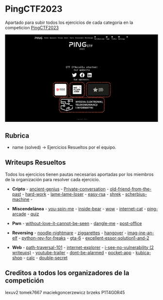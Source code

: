 # PingCTF2023

Apartado para subir todos los ejercicios de cada categoria en la competicion [PingCTF2023](https://ctf.knping.pl/)

![Logo Competicion](https://github.com/MaestroKesero/PingCTF2023/blob/master/Wallpaper.png)

## Rubrica

- name (solved) -> Ejercicios Resueltos por el equipo.

## Writeups Resueltos

Todos los ejercicios tienen pautas necesarias aportadas por los miembros de la organización para resolver cada ejercicio.

- **Cripto**
        - [ancient-genius](/Writeups/Crypto/ancient-genius/write-up.md)
        - [Private-conversation](/Writeups/Crypto/private-conversation/write-up.md)
        - [old-friend-from-the-past](/Writeups/Crypto/old-friend-from-the-past/write-up.md)
        - [hard-work](/Writeups/Crypto/hard-work/write-up.md)
        - [lame-lame-loser](/Writeups/Crypto/lamer-lamer-loser/write-up.md)
        - [easy-rsa](/Writeups/Crypto/easy-rsa/write-up.md)
        - [shrek](/Writeups/Crypto/shrek/write-up.md)
        - [scherbius-machine](/Writeups/Crypto/scherbius-machine/write-up.md)
        - 
          
- **Miscendelánea**
        - [you-spin-me](/Writeups/Misc/you-spin-me-round/write-up.md)
        - [inside-bear](/Writeups/Misc/inside-bear/write-up.md)
        - [wow](/Writeups/Misc/wow/write-up.md)
        - [internet-cat](/Writeups/Misc/internet-cat/write-up.md)
        - [ping-arcade](/Writeups/Misc/ping-arcade/write-up.md)
        - [quiz](/Writeups/Misc/quiz/write-up.md)
  
- **Pwn**
        - [without-love-it-cannot-be-seen](/Writeups/Pwn/without-love-it-cannot-be-seen/write-up.md)
        - [dangle-me](/Writeups/Pwn/dangle-me/write-up.md)
        - [post-office](/Writeups/Pwn/post-office/write-up.md)
     
- **Reversing**
        - [noodle-nightmare]()
        - [ziggarettes]()
        - [hangover]()
        - [imag-ine-an-elf]()
        - [python-rev-for-freaks]()
        - [gta-6]()
        - [excellent-essor-solution1-and-2](/Writeups/Rev/excellent)
       
- **Web**
        - [path-traversal-101](/Writeups/Web/path-traversal-101/write-up.md)
        - [internet-explorer](/Writeups/Web/internet-explorer/write-up.md)
        - [i-see-no-vulnerability (2 writeups)](/Writeups/Web/i-see-no-vulnerability)
        - [youtube-trailer](/Writeups/Web/youtube-trailer/write-up.md)
        - [dont-be-alarmed](/Writeups/Web/dont-be-alarmed/write-up.md)
        - [pocket-app](/Writeups/Web/pocket-app/write-up.md)
        - [kubica-shop](/Writeups/Web/kubica-shop/write-up.md)
        - [calc](/Writeups/Web/calc/write-up.md)
        - [double-secret](/Writeups/Web/double-secret/write-up.md)
  

## Creditos a todos los organizadores de la competición

lexuv2
tomek7667
maciekgoncerzewicz
brzeks
P1T4G0R45
